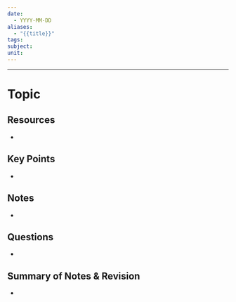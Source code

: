```yaml
---
date:
  - YYYY-MM-DD
aliases:
  - "{{title}}"
tags: 
subject: 
unit:
---
```


---
# Topic

## Resources
- 
## Key Points
- 
## Notes
* 
## Questions
- 

## Summary of Notes & Revision
- 